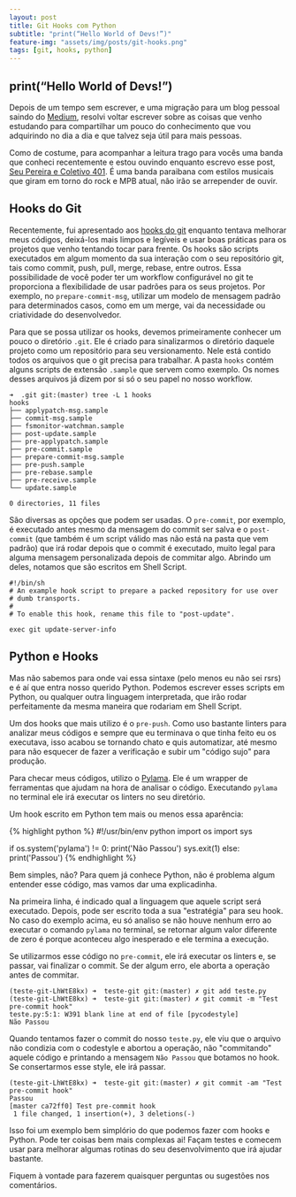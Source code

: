 ```yaml
---
layout: post
title: Git Hooks com Python
subtitle: "print(“Hello World of Devs!”)"   
feature-img: "assets/img/posts/git-hooks.png"
tags: [git, hooks, python]
---
```


## print(“Hello World of Devs!”)

Depois de um tempo sem escrever, e uma migração para um blog pessoal saindo do [Medium](https://medium.com/@lucas_souto), resolvi voltar escrever sobre as coisas que venho estudando para compartilhar um pouco do conhecimento que vou adquirindo no dia a dia e que talvez seja útil para mais pessoas. 

Como de costume, para acompanhar a leitura trago para vocês uma banda que conheci recentemente e estou ouvindo enquanto escrevo esse post, [Seu Pereira e Coletivo 401](https://open.spotify.com/artist/5dk0R5am4zMYmG6uyZwfkW?si=gCCOGyIsQWOmNcaQzH_zuA). É uma banda paraibana com estilos musicais que giram em torno do rock e MPB atual, não irão se arrepender de ouvir.

## Hooks do Git

Recentemente, fui apresentado aos [hooks do git](https://git-scm.com/book/en/v2/Customizing-Git-Git-Hooks) enquanto tentava melhorar meus códigos, deixá-los mais limpos e legíveis e usar boas práticas para os projetos que venho tentando tocar para frente. Os hooks são scripts executados em algum momento da sua interação com o seu repositório git, tais como commit, push, pull, merge, rebase, entre outros. 
Essa possibilidade de você poder ter um workflow configurável no git te proporciona a flexibilidade de usar padrões para os seus projetos. Por exemplo, no `prepare-commit-msg`, utilizar um modelo de mensagem padrão para determinados casos, como em um merge, vai da necessidade ou criatividade do desenvolvedor.

Para que se possa utilizar os hooks, devemos primeiramente conhecer um pouco o diretório `.git`. Ele é criado para sinalizarmos o diretório daquele projeto como um repositório para seu versionamento. Nele está contido todos os arquivos que o git precisa para trabalhar. A pasta `hooks` contém alguns scripts de extensão `.sample` que servem como exemplo. Os nomes desses arquivos já dizem por si só o seu papel no nosso workflow.

```
➜  .git git:(master) tree -L 1 hooks 
hooks
├── applypatch-msg.sample
├── commit-msg.sample
├── fsmonitor-watchman.sample
├── post-update.sample
├── pre-applypatch.sample
├── pre-commit.sample
├── prepare-commit-msg.sample
├── pre-push.sample
├── pre-rebase.sample
├── pre-receive.sample
└── update.sample

0 directories, 11 files
```

São diversas as opções que podem ser usadas. O `pre-commit`, por exemplo, é executado antes mesmo da mensagem do commit ser salva e o `post-commit` (que também é um script válido mas não está na pasta que vem padrão) que irá rodar depois que o commit é executado, muito legal para alguma mensagem personalizada depois de commitar algo.
Abrindo um deles, notamos que são escritos em Shell Script.

```
#!/bin/sh
# An example hook script to prepare a packed repository for use over
# dumb transports.
#
# To enable this hook, rename this file to "post-update".

exec git update-server-info
```

## Python e Hooks

Mas não sabemos para onde vai essa sintaxe (pelo menos eu não sei rsrs) e é aí que entra nosso querido Python. Podemos escrever esses scripts em Python, ou qualquer outra linguagem interpretada, que irão rodar perfeitamente da mesma maneira que rodariam em Shell Script.

Um dos hooks que mais utilizo é o `pre-push`. Como uso bastante linters para analizar meus códigos e sempre que eu terminava o que tinha feito eu os executava, isso acabou se tornando chato e quis automatizar, até mesmo para não esquecer de fazer a verificação e subir um "código sujo" para produção.

Para checar meus códigos, utilizo o [Pylama](https://github.com/klen/pylama). Ele é um wrapper de ferramentas que ajudam na hora de analisar o código. Executando `pylama` no terminal ele irá executar os linters no seu diretório.

Um hook escrito em Python tem mais ou menos essa aparência:

{% highlight python %}
#!/usr/bin/env python
import os
import sys

if os.system('pylama') != 0:
    print('Não Passou')
    sys.exit(1)
else:
    print('Passou')
{% endhighlight %}

Bem simples, não? Para quem já conhece Python, não é problema algum entender esse código, mas vamos dar uma explicadinha. 

Na primeira linha, é indicado qual a linguagem que aquele script será executado. Depois, pode ser escrito toda a sua "estratégia" para seu hook. No caso do exemplo acima, eu só analiso se não houve nenhum erro ao executar o comando `pylama` no terminal, se retornar algum valor diferente de zero é porque aconteceu algo inesperado e ele termina a execução.

Se utilizarmos esse código no `pre-commit`, ele irá executar os linters e, se passar, vai finalizar o commit. Se der algum erro, ele aborta a operação antes de commitar.

```
(teste-git-LhWtE8kx) ➜  teste-git git:(master) ✗ git add teste.py 
(teste-git-LhWtE8kx) ➜  teste-git git:(master) ✗ git commit -m "Test pre-commit hook" 
teste.py:5:1: W391 blank line at end of file [pycodestyle]
Não Passou
```

Quando tentamos fazer o commit do nosso `teste.py`, ele viu que o arquivo não condizia com o codestyle e abortou a operação, não "commitando" aquele código e printando a mensagem `Não Passou` que botamos no hook. Se consertarmos esse style, ele irá passar.

```
(teste-git-LhWtE8kx) ➜  teste-git git:(master) ✗ git commit -am "Test pre-commit hook"
Passou
[master ca72ff0] Test pre-commit hook
 1 file changed, 1 insertion(+), 3 deletions(-)
```

Isso foi um exemplo bem simplório do que podemos fazer com hooks e Python. Pode ter coisas bem mais complexas ai! Façam testes e comecem usar para melhorar algumas rotinas do seu desenvolvimento que irá ajudar bastante.

Fiquem à vontade para fazerem quaisquer perguntas ou sugestões nos comentários.